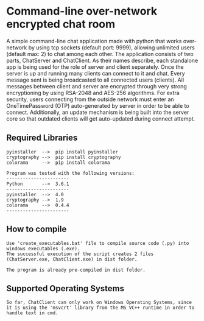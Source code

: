 # Command-line over-network encrypted chat room

A simple command-line chat application made with python that works over-network by using tcp sockets (default port: 9999), allowing unlimited users (default max: 2) to chat among each other. The application consists of two parts, ChatServer and ChatClient. As their names describe, each standalone app is being used for the role of server and client separately. Once the server is up and running many clients can connect to it and chat. Every message sent is being broadcasted to all connected users (clients). All messages between client and server are encrypted through very strong encryptioning by using RSA-2048 and AES-256 algorithms. For extra security, users connecting from the outside network must enter an OneTimePassword (OTP) auto-generated by server in order to be able to connect. Additionally, an update mechanism is being built into the server core so that outdated clients will get auto-updated during connect attempt.

## Required Libraries
```
pyinstaller  -->  pip install pyinstaller
cryptography -->  pip install cryptography
colorama     -->  pip install colorama

Program was tested with the following versions:
-----------------------
Python       -->  3.6.1
-----------------------
pyinstaller  -->  4.0
cryptography -->  1.9
colorama     -->  0.4.4
-----------------------
```

## How to compile
```
Use 'create_executables.bat' file to compile source code (.py) into windows executables (.exe).
The successful execution of the script creates 2 files (ChatServer.exe, ChatClient.exe) in dist folder.

The program is already pre-compiled in dist folder.
```

## Supported Operating Systems
```
So far, ChatClient can only work on Windows Operating Systems, since it is using the 'msvcrt' library from the MS VC++ runtime in order to handle text in cmd.
```
